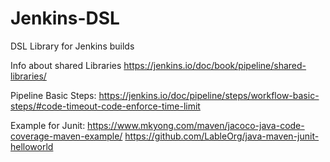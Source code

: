 # Jenkins-DSL
DSL Library for Jenkins builds

Info about shared Libraries
  https://jenkins.io/doc/book/pipeline/shared-libraries/

Pipeline Basic Steps:
  https://jenkins.io/doc/pipeline/steps/workflow-basic-steps/#code-timeout-code-enforce-time-limit

Example for Junit:
https://www.mkyong.com/maven/jacoco-java-code-coverage-maven-example/
https://github.com/LableOrg/java-maven-junit-helloworld

